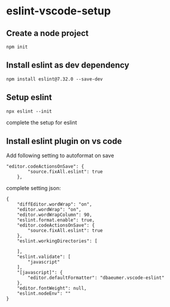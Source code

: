 # eslint-vscode-setup
## Create a node project
`npm init`

## Install eslint as dev dependency
`npm install eslint@7.32.0 --save-dev`


## Setup eslint
```
npx eslint --init
```

complete the setup for eslint



## Install eslint plugin on vs code
Add following setting to autoformat on save

```
"editor.codeActionsOnSave": {
        "source.fixAll.eslint": true
    },
```

complete setting json:
```
{
    "diffEditor.wordWrap": "on",
    "editor.wordWrap": "on",
    "editor.wordWrapColumn": 90,
    "eslint.format.enable": true,
    "editor.codeActionsOnSave": {
        "source.fixAll.eslint": true
    },
    "eslint.workingDirectories": [
    
    ],
    "eslint.validate": [
        "javascript"
    ],
    "[javascript]": {
        "editor.defaultFormatter": "dbaeumer.vscode-eslint"
    },
    "editor.fontWeight": null,
    "eslint.nodeEnv": ""
}

```
